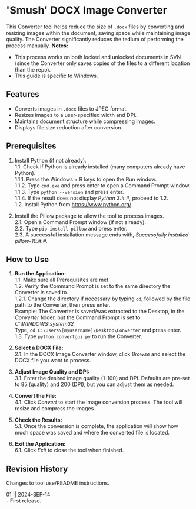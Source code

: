 # 'Smush' DOCX Image Converter
This Converter tool helps reduce the size of `.docx` files by converting and resizing images within the document, saving space while maintaining image quality. The Converter significantly reduces the tedium of performing the process manually.
**Notes:** 
- This process works on both locked and unlocked documents in SVN (since the Converter only saves copies of the files to a different location than the repo). 
- This guide is specific to Windows.


## Features
- Converts images in `.docx` files to JPEG format.
- Resizes images to a user-specified width and DPI.
- Maintains document structure while compressing images.
- Displays file size reduction after conversion.


## Prerequisites
1. Install Python (if not already).   
		1.1. Check if Python is already installed (many computers already have Python).   
			1.1.1. Press the Windows + R keys to open the Run window.   
			1.1.2. Type `cmd.exe` and press enter to open a Command Prompt window.   
			1.1.3. Type `python --version` and press enter.   
			1.1.4. If the result does not display *Python 3.#.#*, proceed to 1.2.   
		1.2. Install Python from https://www.python.org/   
	     
2. Install the Pillow package to allow the tool to process images.   
		2.1. Open a Command Prompt window (if not already).    
		2.2. Type `pip install pillow` and press enter.    
		2.3. A successful installation message ends with, *Successfully installed pillow-10.#.#.*   


## How to Use   
1. **Run the Application:**   
		1.1. Make sure all Prerequisites are met.    
		1.2. Verify the Command Prompt is set to the same directory the Converter is saved to.   
			1.2.1. Change the directory if necessary by typing `cd`, followed by the file path to the Converter, then press enter.    
			Example: The Converter is saved/was extracted to the Desktop, in the *Converter* folder, but the Command Prompt is set to *C:\WINDOWS\system32*   
			Type, `cd C:\Users\[myusername]\Desktop\Converter` and press enter.     
		1.3. Type `python convertgui.py` to run the Converter.    
        
2. **Select a DOCX File:**   
		2.1. In the DOCX Image Converter window, click *Browse* and select the DOCX file you want to process.    
       
3. **Adjust Image Quality and DPI:**    
		3.1. Enter the desired image quality (1-100) and DPI. Defaults are pre-set to 85 (quality) and 200 (DPI), but you can adjust them as needed.    
     
4. **Convert the File:**    
		4.1. Click *Convert* to start the image conversion process. The tool will resize and compress the images.    
       
5. **Check the Results:**    
		5.1. Once the conversion is complete, the application will show how much space was saved and where the converted file is located.    
   
6. **Exit the Application:**   
		6.1. Click *Exit* to close the tool when finished.    
        		
      		
## Revision History   
Changes to tool use/README instructions.   
   
01 || 2024-SEP-14    
	- First release.    

